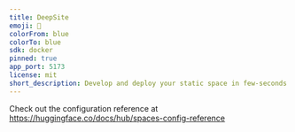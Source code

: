 ```yaml
---
title: DeepSite
emoji: 🐳
colorFrom: blue
colorTo: blue
sdk: docker
pinned: true
app_port: 5173
license: mit
short_description: Develop and deploy your static space in few-seconds
---
```


Check out the configuration reference at https://huggingface.co/docs/hub/spaces-config-reference
